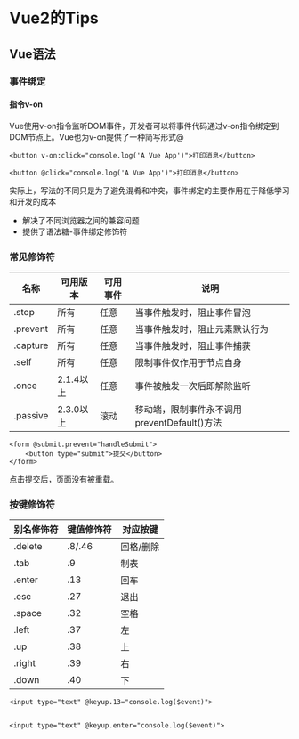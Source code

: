 # Vue2的Tips

## Vue语法

### 事件绑定

#### 指令v-on

Vue使用v-on指令监听DOM事件，开发者可以将事件代码通过v-on指令绑定到DOM节点上。Vue也为v-on提供了一种简写形式@
```
<button v-on:click="console.log('A Vue App')">打印消息</button> 

<button @click="console.log('A Vue App')">打印消息</button> 
```

实际上，写法的不同只是为了避免混肴和冲突，事件绑定的主要作用在于降低学习和开发的成本
- 解决了不同浏览器之间的兼容问题
- 提供了语法糖-事件绑定修饰符

### 常见修饰符

|名称|可用版本|可用事件|说明|
|--|--|--|--|
|.stop|所有|任意|当事件触发时，阻止事件冒泡|
|.prevent|所有|任意|当事件触发时，阻止元素默认行为|
|.capture|所有|任意|当事件触发时，阻止事件捕获|
|.self|所有|任意|限制事件仅作用于节点自身|
|.once|2.1.4以上|任意|事件被触发一次后即解除监听|
|.passive|2.3.0以上|滚动|移动端，限制事件永不调用preventDefault()方法|


```
<form @submit.prevent="handleSubmit">
    <button type="submit">提交</button>
</form>
```
点击提交后，页面没有被重载。

### 按键修饰符

|别名修饰符|键值修饰符|对应按键|
|--|--|--|
|.delete|.8/.46|回格/删除|
|.tab|.9|制表|
|.enter|.13|回车|
|.esc|.27|退出|
|.space|.32|空格|
|.left|.37|左|
|.up|.38|上|
|.right|.39|右|
|.down|.40|下|

```
<input type="text" @keyup.13="console.log($event)">


<input type="text" @keyup.enter="console.log($event)">
```

